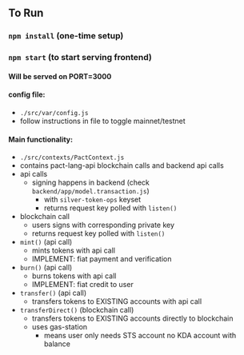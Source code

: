 
## To Run

### `npm install` (one-time setup)

### `npm start` (to start serving frontend)

#### Will be served on PORT=3000

#### config file:
- `./src/var/config.js`
- follow instructions in file to toggle mainnet/testnet

#### Main functionality:
- `./src/contexts/PactContext.js`
- contains pact-lang-api blockchain calls and backend api calls
- api calls
  - signing happens in backend (check `backend/app/model.transaction.js`)
    - with `silver-token-ops` keyset
    - returns request key polled with `listen()`
- blockchain call
  - users signs with corresponding private key
  - returns request key polled with `listen()`
- `mint()` (api call)
  - mints tokens with api call
  - IMPLEMENT: fiat payment and verification
- `burn()` (api call)
  - burns tokens with api call
  - IMPLEMENT: fiat credit to user
- `transfer()` (api call)
  - transfers tokens to EXISTING accounts with api call
- `transferDirect()` (blockchain call)
  - transfers tokens to EXISTING accounts directly to blockchain
  - uses gas-station
    - means user only needs STS account no KDA account with balance
